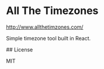 # All The Timezones

http://www.allthetimzones.com/

Simple timezone tool built in React.

## License

MIT
